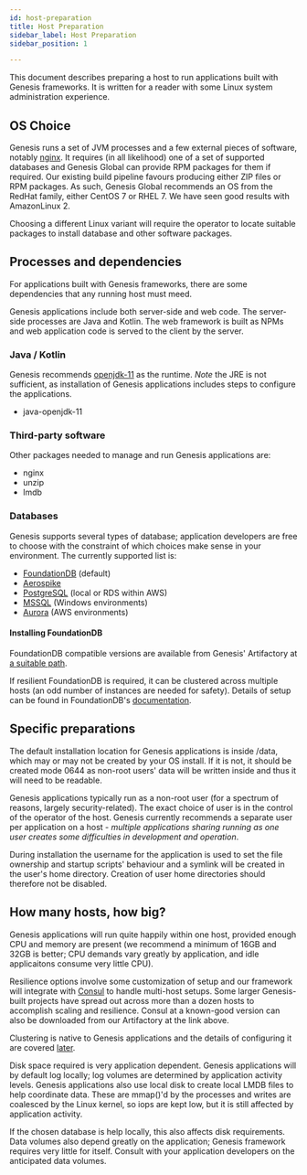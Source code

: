 ```yaml
---
id: host-preparation
title: Host Preparation
sidebar_label: Host Preparation
sidebar_position: 1

---
```

This document describes preparing a host to run applications built with Genesis frameworks.  It is written for a
reader with some Linux system administration experience.


## OS Choice

Genesis runs a set of JVM processes and a few external pieces of software, notably [nginx](https://nginx.org/en/).  It
requires (in all likelihood) one of a set of supported databases and Genesis Global can provide RPM packages for them
if required.  Our existing build pipeline favours producing either ZIP files or RPM packages.  As such, Genesis Global
recommends an OS from the RedHat family, either CentOS 7 or RHEL 7.  We have seen good results with AmazonLinux 2.

Choosing a different Linux variant will require the operator to locate suitable packages to install database and other
software packages.

## Processes and dependencies

For applications built with Genesis frameworks, there are some dependencies that any running host must meed.

Genesis applications include both server-side and web code.  The server-side processes are Java and Kotlin.  The web
framework is built as NPMs and web application code is served to the client by the server.

### Java / Kotlin

Genesis recommends [openjdk-11](https://openjdk.org/projects/jdk/11/) as the runtime.  _Note_ the JRE is not
sufficient, as installation of Genesis applications includes steps to configure the applications.

* java-openjdk-11

### Third-party software

Other packages needed to manage and run Genesis applications are:

* nginx
* unzip
* lmdb

### Databases

Genesis supports several types of database; application developers are free to choose with the constraint of which
choices make sense in your environment.  The currently supported list is:

* [FoundationDB](https://www.foundationdb.org/) (default)
* [Aerospike](https://aerospike.com/)
* [PostgreSQL](https://www.postgresql.org/) (local or RDS within AWS)
* [MSSQL](https://www.microsoft.com/en-gb/sql-server/sql-server-2016) (Windows environments)
* [Aurora](https://aws.amazon.com/rds/aurora/) (AWS environments)


#### Installing FoundationDB

FoundationDB compatible versions are available from Genesis' Artifactory at
[a suitable path](https://genesisglobal.jfrog.io/artifactory/genesis-rpm/$releasever/$basearch/).

If resilient FoundationDB is required, it can be clustered across multiple hosts (an odd number of instances are
needed for safety).   Details of setup can be found in FoundationDB's
[documentation](https://apple.github.io/foundationdb/administration.html).


## Specific preparations

The default installation location for Genesis applications is inside /data, which may or may not be created by your OS
install.  If it is not, it should be created mode 0644 as non-root users' data will be written inside and thus it will
need to be readable.

Genesis applications typically run as a non-root user (for a spectrum of reasons, largely security-related).  The
exact choice of user is in the control of the operator of the host.  Genesis currently recommends a separate user per
application on a host - _multiple applications sharing running as one user creates some difficulties in development
and operation_.

During installation the username for the application is used to set the file ownership and startup scripts' behaviour
and a symlink will be created in the user's home directory.  Creation of user home directories should therefore not be
disabled.


## How many hosts, how big?

Genesis applications will run quite happily within one host, provided enough CPU and memory are present (we recommend
a minimum of 16GB and 32GB is better; CPU demands vary greatly by application, and idle applicaitons consume very
little CPU).

Resilience options involve some customization of setup and our framework will integrate with
[Consul](https://www.consul.io/) to handle multi-host setups.  Some larger Genesis-built projects have spread out
across more than a dozen hosts to accomplish scaling and resilience.  Consul at a known-good version can also be
downloaded from our Artifactory at the link above.

Clustering is native to Genesis applications and the details of configuring it are covered
[later](/managing-applications/operate/clustering/clusters).

Disk space required is very application dependent.  Genesis applications will by default log locally; log volumes are
determined by application activity levels.  Genesis applications also use local disk to create local LMDB files to help
coordinate data.  These are mmap()'d by the processes and writes are coalesced by the Linux kernel, so iops are kept
low, but it is still affected by application activity.

If the chosen database is help locally, this also affects disk requirements.  Data volumes also depend greatly on the
application; Genesis framework requires very little for itself.  Consult with your application developers on the
anticipated data volumes.

